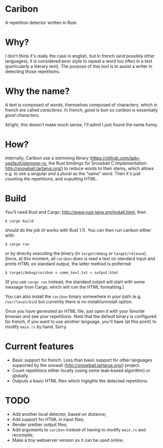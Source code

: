 Caribon
=======

A repetition detector written in Rust.

Why?
====

I don't think it's really the case in english, but in french (and
possibly other languages), it is considered poor style to repeat a
word too often in a text (particularly a literary text). The purpose
of this tool is to assist a writer in detecting those repetitions.

Why the name?
=============

A text is composed of words, themselves composed of characters, which
in french are called *caractères*. In french, *good* is *bon* so
*caribon* is essentially *good characters*.

Alright, this doesn't make much sense, I'll admit I just found the
name funny.

How?
====

Internally, Caribon use a stemming library
(https://github.com/lady-segfault/stemmer-rs, the Rust bindings for
Snowball C implementation: http://snowball.tartarus.org/) to reduce
words to their stems, which allows e.g. to see a singular and a plural
as the "same" word. Then it's just counting the repetitions, and
ouputting HTML.

Build
=====

You'll need Rust and Cargo: http://www.rust-lang.org/install.html,
then

`$ cargo build`

should do the job (it works with Rust 1.1). You can then run caribon either with:

`$ cargo run`

or by directly executing the binary (in `target/debug` or
`target/release`). Since, at this moment, all `caribon` does is read
a text on standard input and prints HTML on standard output, the
latter method is preferred:

`$ target/debug/caribon < some_text.txt > output.html`

(If you use `cargo run` instead, the standard output will start with
some message from Cargo, which will ruin the HTML formatting.)

You can also install the `caribon` binary somewhere in your path
(e.g. `/usr/local/bin`) but currently there is no install/uninstall
option.

Once you have generated an HTML file, just open it with your favorite
browser and see your repetitions. Note that the default binary is
configured for french, if you want to use another language, you'll
have (at this point) to modify `main.rs` by hand. Sorry.

Current features
================

* Basic support for french. Less than basic support for other
  languages supported by the snowall (http://snowball.tartarus.org/)
  project.
* Count repetitions either locally (using some leak-based algorithm)
  or globally.
* Outputs a basic HTML files which higlights the detected repetitions.

TODO 
====

* Add another local detector, based on distance;
* Add support for HTML in input files;
* Render prettier output files;
* Add arguments to `caribon` instead of having to modify `main.rs` and
recompile;
* Make a tiny webserver version so it can be used online.
